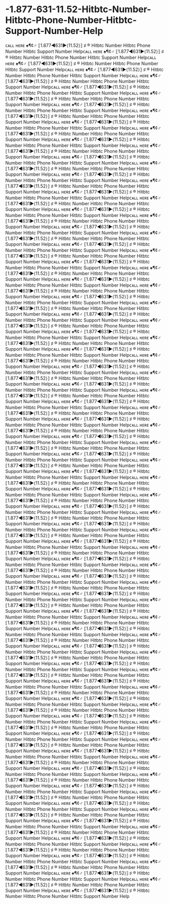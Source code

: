 # -1.877-631-11.52-Hitbtc-Number-Hitbtc-Phone-Number-Hitbtc-Support-Number-Help
ᴄᴀʟʟ ʜᴇʀᴇ ♠¶¢♂ ⟦1.877◀631▶︎⟨11.52⟩⟧ ♯ ® Hitbtc Number Hitbtc Phone Number Hitbtc Support Number Helpᴄᴀʟʟ ʜᴇʀᴇ ♠¶¢♂ ⟦1.877◀631▶︎⟨11.52⟩⟧ ♯ ® Hitbtc Number Hitbtc Phone Number Hitbtc Support Number Helpᴄᴀʟʟ ʜᴇʀᴇ ♠¶¢♂ ⟦1.877◀631▶︎⟨11.52⟩⟧ ♯ ® Hitbtc Number Hitbtc Phone Number Hitbtc Support Number Helpᴄᴀʟʟ ʜᴇʀᴇ ♠¶¢♂ ⟦1.877◀631▶︎⟨11.52⟩⟧ ♯ ® Hitbtc Number Hitbtc Phone Number Hitbtc Support Number Helpᴄᴀʟʟ ʜᴇʀᴇ ♠¶¢♂ ⟦1.877◀631▶︎⟨11.52⟩⟧ ♯ ® Hitbtc Number Hitbtc Phone Number Hitbtc Support Number Helpᴄᴀʟʟ ʜᴇʀᴇ ♠¶¢♂ ⟦1.877◀631▶︎⟨11.52⟩⟧ ♯ ® Hitbtc Number Hitbtc Phone Number Hitbtc Support Number Helpᴄᴀʟʟ ʜᴇʀᴇ ♠¶¢♂ ⟦1.877◀631▶︎⟨11.52⟩⟧ ♯ ® Hitbtc Number Hitbtc Phone Number Hitbtc Support Number Helpᴄᴀʟʟ ʜᴇʀᴇ ♠¶¢♂ ⟦1.877◀631▶︎⟨11.52⟩⟧ ♯ ® Hitbtc Number Hitbtc Phone Number Hitbtc Support Number Helpᴄᴀʟʟ ʜᴇʀᴇ ♠¶¢♂ ⟦1.877◀631▶︎⟨11.52⟩⟧ ♯ ® Hitbtc Number Hitbtc Phone Number Hitbtc Support Number Helpᴄᴀʟʟ ʜᴇʀᴇ ♠¶¢♂ ⟦1.877◀631▶︎⟨11.52⟩⟧ ♯ ® Hitbtc Number Hitbtc Phone Number Hitbtc Support Number Helpᴄᴀʟʟ ʜᴇʀᴇ ♠¶¢♂ ⟦1.877◀631▶︎⟨11.52⟩⟧ ♯ ® Hitbtc Number Hitbtc Phone Number Hitbtc Support Number Helpᴄᴀʟʟ ʜᴇʀᴇ ♠¶¢♂ ⟦1.877◀631▶︎⟨11.52⟩⟧ ♯ ® Hitbtc Number Hitbtc Phone Number Hitbtc Support Number Helpᴄᴀʟʟ ʜᴇʀᴇ ♠¶¢♂ ⟦1.877◀631▶︎⟨11.52⟩⟧ ♯ ® Hitbtc Number Hitbtc Phone Number Hitbtc Support Number Helpᴄᴀʟʟ ʜᴇʀᴇ ♠¶¢♂ ⟦1.877◀631▶︎⟨11.52⟩⟧ ♯ ® Hitbtc Number Hitbtc Phone Number Hitbtc Support Number Helpᴄᴀʟʟ ʜᴇʀᴇ ♠¶¢♂ ⟦1.877◀631▶︎⟨11.52⟩⟧ ♯ ® Hitbtc Number Hitbtc Phone Number Hitbtc Support Number Helpᴄᴀʟʟ ʜᴇʀᴇ ♠¶¢♂ ⟦1.877◀631▶︎⟨11.52⟩⟧ ♯ ® Hitbtc Number Hitbtc Phone Number Hitbtc Support Number Helpᴄᴀʟʟ ʜᴇʀᴇ ♠¶¢♂ ⟦1.877◀631▶︎⟨11.52⟩⟧ ♯ ® Hitbtc Number Hitbtc Phone Number Hitbtc Support Number Helpᴄᴀʟʟ ʜᴇʀᴇ ♠¶¢♂ ⟦1.877◀631▶︎⟨11.52⟩⟧ ♯ ® Hitbtc Number Hitbtc Phone Number Hitbtc Support Number Helpᴄᴀʟʟ ʜᴇʀᴇ ♠¶¢♂ ⟦1.877◀631▶︎⟨11.52⟩⟧ ♯ ® Hitbtc Number Hitbtc Phone Number Hitbtc Support Number Helpᴄᴀʟʟ ʜᴇʀᴇ ♠¶¢♂ ⟦1.877◀631▶︎⟨11.52⟩⟧ ♯ ® Hitbtc Number Hitbtc Phone Number Hitbtc Support Number Helpᴄᴀʟʟ ʜᴇʀᴇ ♠¶¢♂ ⟦1.877◀631▶︎⟨11.52⟩⟧ ♯ ® Hitbtc Number Hitbtc Phone Number Hitbtc Support Number Helpᴄᴀʟʟ ʜᴇʀᴇ ♠¶¢♂ ⟦1.877◀631▶︎⟨11.52⟩⟧ ♯ ® Hitbtc Number Hitbtc Phone Number Hitbtc Support Number Helpᴄᴀʟʟ ʜᴇʀᴇ ♠¶¢♂ ⟦1.877◀631▶︎⟨11.52⟩⟧ ♯ ® Hitbtc Number Hitbtc Phone Number Hitbtc Support Number Helpᴄᴀʟʟ ʜᴇʀᴇ ♠¶¢♂ ⟦1.877◀631▶︎⟨11.52⟩⟧ ♯ ® Hitbtc Number Hitbtc Phone Number Hitbtc Support Number Helpᴄᴀʟʟ ʜᴇʀᴇ ♠¶¢♂ ⟦1.877◀631▶︎⟨11.52⟩⟧ ♯ ® Hitbtc Number Hitbtc Phone Number Hitbtc Support Number Helpᴄᴀʟʟ ʜᴇʀᴇ ♠¶¢♂ ⟦1.877◀631▶︎⟨11.52⟩⟧ ♯ ® Hitbtc Number Hitbtc Phone Number Hitbtc Support Number Helpᴄᴀʟʟ ʜᴇʀᴇ ♠¶¢♂ ⟦1.877◀631▶︎⟨11.52⟩⟧ ♯ ® Hitbtc Number Hitbtc Phone Number Hitbtc Support Number Helpᴄᴀʟʟ ʜᴇʀᴇ ♠¶¢♂ ⟦1.877◀631▶︎⟨11.52⟩⟧ ♯ ® Hitbtc Number Hitbtc Phone Number Hitbtc Support Number Helpᴄᴀʟʟ ʜᴇʀᴇ ♠¶¢♂ ⟦1.877◀631▶︎⟨11.52⟩⟧ ♯ ® Hitbtc Number Hitbtc Phone Number Hitbtc Support Number Helpᴄᴀʟʟ ʜᴇʀᴇ ♠¶¢♂ ⟦1.877◀631▶︎⟨11.52⟩⟧ ♯ ® Hitbtc Number Hitbtc Phone Number Hitbtc Support Number Helpᴄᴀʟʟ ʜᴇʀᴇ ♠¶¢♂ ⟦1.877◀631▶︎⟨11.52⟩⟧ ♯ ® Hitbtc Number Hitbtc Phone Number Hitbtc Support Number Helpᴄᴀʟʟ ʜᴇʀᴇ ♠¶¢♂ ⟦1.877◀631▶︎⟨11.52⟩⟧ ♯ ® Hitbtc Number Hitbtc Phone Number Hitbtc Support Number Helpᴄᴀʟʟ ʜᴇʀᴇ ♠¶¢♂ ⟦1.877◀631▶︎⟨11.52⟩⟧ ♯ ® Hitbtc Number Hitbtc Phone Number Hitbtc Support Number Helpᴄᴀʟʟ ʜᴇʀᴇ ♠¶¢♂ ⟦1.877◀631▶︎⟨11.52⟩⟧ ♯ ® Hitbtc Number Hitbtc Phone Number Hitbtc Support Number Helpᴄᴀʟʟ ʜᴇʀᴇ ♠¶¢♂ ⟦1.877◀631▶︎⟨11.52⟩⟧ ♯ ® Hitbtc Number Hitbtc Phone Number Hitbtc Support Number Helpᴄᴀʟʟ ʜᴇʀᴇ ♠¶¢♂ ⟦1.877◀631▶︎⟨11.52⟩⟧ ♯ ® Hitbtc Number Hitbtc Phone Number Hitbtc Support Number Helpᴄᴀʟʟ ʜᴇʀᴇ ♠¶¢♂ ⟦1.877◀631▶︎⟨11.52⟩⟧ ♯ ® Hitbtc Number Hitbtc Phone Number Hitbtc Support Number Helpᴄᴀʟʟ ʜᴇʀᴇ ♠¶¢♂ ⟦1.877◀631▶︎⟨11.52⟩⟧ ♯ ® Hitbtc Number Hitbtc Phone Number Hitbtc Support Number Helpᴄᴀʟʟ ʜᴇʀᴇ ♠¶¢♂ ⟦1.877◀631▶︎⟨11.52⟩⟧ ♯ ® Hitbtc Number Hitbtc Phone Number Hitbtc Support Number Helpᴄᴀʟʟ ʜᴇʀᴇ ♠¶¢♂ ⟦1.877◀631▶︎⟨11.52⟩⟧ ♯ ® Hitbtc Number Hitbtc Phone Number Hitbtc Support Number Helpᴄᴀʟʟ ʜᴇʀᴇ ♠¶¢♂ ⟦1.877◀631▶︎⟨11.52⟩⟧ ♯ ® Hitbtc Number Hitbtc Phone Number Hitbtc Support Number Helpᴄᴀʟʟ ʜᴇʀᴇ ♠¶¢♂ ⟦1.877◀631▶︎⟨11.52⟩⟧ ♯ ® Hitbtc Number Hitbtc Phone Number Hitbtc Support Number Helpᴄᴀʟʟ ʜᴇʀᴇ ♠¶¢♂ ⟦1.877◀631▶︎⟨11.52⟩⟧ ♯ ® Hitbtc Number Hitbtc Phone Number Hitbtc Support Number Helpᴄᴀʟʟ ʜᴇʀᴇ ♠¶¢♂ ⟦1.877◀631▶︎⟨11.52⟩⟧ ♯ ® Hitbtc Number Hitbtc Phone Number Hitbtc Support Number Helpᴄᴀʟʟ ʜᴇʀᴇ ♠¶¢♂ ⟦1.877◀631▶︎⟨11.52⟩⟧ ♯ ® Hitbtc Number Hitbtc Phone Number Hitbtc Support Number Helpᴄᴀʟʟ ʜᴇʀᴇ ♠¶¢♂ ⟦1.877◀631▶︎⟨11.52⟩⟧ ♯ ® Hitbtc Number Hitbtc Phone Number Hitbtc Support Number Helpᴄᴀʟʟ ʜᴇʀᴇ ♠¶¢♂ ⟦1.877◀631▶︎⟨11.52⟩⟧ ♯ ® Hitbtc Number Hitbtc Phone Number Hitbtc Support Number Helpᴄᴀʟʟ ʜᴇʀᴇ ♠¶¢♂ ⟦1.877◀631▶︎⟨11.52⟩⟧ ♯ ® Hitbtc Number Hitbtc Phone Number Hitbtc Support Number Helpᴄᴀʟʟ ʜᴇʀᴇ ♠¶¢♂ ⟦1.877◀631▶︎⟨11.52⟩⟧ ♯ ® Hitbtc Number Hitbtc Phone Number Hitbtc Support Number Helpᴄᴀʟʟ ʜᴇʀᴇ ♠¶¢♂ ⟦1.877◀631▶︎⟨11.52⟩⟧ ♯ ® Hitbtc Number Hitbtc Phone Number Hitbtc Support Number Helpᴄᴀʟʟ ʜᴇʀᴇ ♠¶¢♂ ⟦1.877◀631▶︎⟨11.52⟩⟧ ♯ ® Hitbtc Number Hitbtc Phone Number Hitbtc Support Number Helpᴄᴀʟʟ ʜᴇʀᴇ ♠¶¢♂ ⟦1.877◀631▶︎⟨11.52⟩⟧ ♯ ® Hitbtc Number Hitbtc Phone Number Hitbtc Support Number Helpᴄᴀʟʟ ʜᴇʀᴇ ♠¶¢♂ ⟦1.877◀631▶︎⟨11.52⟩⟧ ♯ ® Hitbtc Number Hitbtc Phone Number Hitbtc Support Number Helpᴄᴀʟʟ ʜᴇʀᴇ ♠¶¢♂ ⟦1.877◀631▶︎⟨11.52⟩⟧ ♯ ® Hitbtc Number Hitbtc Phone Number Hitbtc Support Number Helpᴄᴀʟʟ ʜᴇʀᴇ ♠¶¢♂ ⟦1.877◀631▶︎⟨11.52⟩⟧ ♯ ® Hitbtc Number Hitbtc Phone Number Hitbtc Support Number Helpᴄᴀʟʟ ʜᴇʀᴇ ♠¶¢♂ ⟦1.877◀631▶︎⟨11.52⟩⟧ ♯ ® Hitbtc Number Hitbtc Phone Number Hitbtc Support Number Helpᴄᴀʟʟ ʜᴇʀᴇ ♠¶¢♂ ⟦1.877◀631▶︎⟨11.52⟩⟧ ♯ ® Hitbtc Number Hitbtc Phone Number Hitbtc Support Number Helpᴄᴀʟʟ ʜᴇʀᴇ ♠¶¢♂ ⟦1.877◀631▶︎⟨11.52⟩⟧ ♯ ® Hitbtc Number Hitbtc Phone Number Hitbtc Support Number Helpᴄᴀʟʟ ʜᴇʀᴇ ♠¶¢♂ ⟦1.877◀631▶︎⟨11.52⟩⟧ ♯ ® Hitbtc Number Hitbtc Phone Number Hitbtc Support Number Helpᴄᴀʟʟ ʜᴇʀᴇ ♠¶¢♂ ⟦1.877◀631▶︎⟨11.52⟩⟧ ♯ ® Hitbtc Number Hitbtc Phone Number Hitbtc Support Number Helpᴄᴀʟʟ ʜᴇʀᴇ ♠¶¢♂ ⟦1.877◀631▶︎⟨11.52⟩⟧ ♯ ® Hitbtc Number Hitbtc Phone Number Hitbtc Support Number Helpᴄᴀʟʟ ʜᴇʀᴇ ♠¶¢♂ ⟦1.877◀631▶︎⟨11.52⟩⟧ ♯ ® Hitbtc Number Hitbtc Phone Number Hitbtc Support Number Helpᴄᴀʟʟ ʜᴇʀᴇ ♠¶¢♂ ⟦1.877◀631▶︎⟨11.52⟩⟧ ♯ ® Hitbtc Number Hitbtc Phone Number Hitbtc Support Number Helpᴄᴀʟʟ ʜᴇʀᴇ ♠¶¢♂ ⟦1.877◀631▶︎⟨11.52⟩⟧ ♯ ® Hitbtc Number Hitbtc Phone Number Hitbtc Support Number Helpᴄᴀʟʟ ʜᴇʀᴇ ♠¶¢♂ ⟦1.877◀631▶︎⟨11.52⟩⟧ ♯ ® Hitbtc Number Hitbtc Phone Number Hitbtc Support Number Helpᴄᴀʟʟ ʜᴇʀᴇ ♠¶¢♂ ⟦1.877◀631▶︎⟨11.52⟩⟧ ♯ ® Hitbtc Number Hitbtc Phone Number Hitbtc Support Number Helpᴄᴀʟʟ ʜᴇʀᴇ ♠¶¢♂ ⟦1.877◀631▶︎⟨11.52⟩⟧ ♯ ® Hitbtc Number Hitbtc Phone Number Hitbtc Support Number Helpᴄᴀʟʟ ʜᴇʀᴇ ♠¶¢♂ ⟦1.877◀631▶︎⟨11.52⟩⟧ ♯ ® Hitbtc Number Hitbtc Phone Number Hitbtc Support Number Helpᴄᴀʟʟ ʜᴇʀᴇ ♠¶¢♂ ⟦1.877◀631▶︎⟨11.52⟩⟧ ♯ ® Hitbtc Number Hitbtc Phone Number Hitbtc Support Number Helpᴄᴀʟʟ ʜᴇʀᴇ ♠¶¢♂ ⟦1.877◀631▶︎⟨11.52⟩⟧ ♯ ® Hitbtc Number Hitbtc Phone Number Hitbtc Support Number Helpᴄᴀʟʟ ʜᴇʀᴇ ♠¶¢♂ ⟦1.877◀631▶︎⟨11.52⟩⟧ ♯ ® Hitbtc Number Hitbtc Phone Number Hitbtc Support Number Helpᴄᴀʟʟ ʜᴇʀᴇ ♠¶¢♂ ⟦1.877◀631▶︎⟨11.52⟩⟧ ♯ ® Hitbtc Number Hitbtc Phone Number Hitbtc Support Number Helpᴄᴀʟʟ ʜᴇʀᴇ ♠¶¢♂ ⟦1.877◀631▶︎⟨11.52⟩⟧ ♯ ® Hitbtc Number Hitbtc Phone Number Hitbtc Support Number Helpᴄᴀʟʟ ʜᴇʀᴇ ♠¶¢♂ ⟦1.877◀631▶︎⟨11.52⟩⟧ ♯ ® Hitbtc Number Hitbtc Phone Number Hitbtc Support Number Helpᴄᴀʟʟ ʜᴇʀᴇ ♠¶¢♂ ⟦1.877◀631▶︎⟨11.52⟩⟧ ♯ ® Hitbtc Number Hitbtc Phone Number Hitbtc Support Number Helpᴄᴀʟʟ ʜᴇʀᴇ ♠¶¢♂ ⟦1.877◀631▶︎⟨11.52⟩⟧ ♯ ® Hitbtc Number Hitbtc Phone Number Hitbtc Support Number Helpᴄᴀʟʟ ʜᴇʀᴇ ♠¶¢♂ ⟦1.877◀631▶︎⟨11.52⟩⟧ ♯ ® Hitbtc Number Hitbtc Phone Number Hitbtc Support Number Helpᴄᴀʟʟ ʜᴇʀᴇ ♠¶¢♂ ⟦1.877◀631▶︎⟨11.52⟩⟧ ♯ ® Hitbtc Number Hitbtc Phone Number Hitbtc Support Number Helpᴄᴀʟʟ ʜᴇʀᴇ ♠¶¢♂ ⟦1.877◀631▶︎⟨11.52⟩⟧ ♯ ® Hitbtc Number Hitbtc Phone Number Hitbtc Support Number Helpᴄᴀʟʟ ʜᴇʀᴇ ♠¶¢♂ ⟦1.877◀631▶︎⟨11.52⟩⟧ ♯ ® Hitbtc Number Hitbtc Phone Number Hitbtc Support Number Helpᴄᴀʟʟ ʜᴇʀᴇ ♠¶¢♂ ⟦1.877◀631▶︎⟨11.52⟩⟧ ♯ ® Hitbtc Number Hitbtc Phone Number Hitbtc Support Number Helpᴄᴀʟʟ ʜᴇʀᴇ ♠¶¢♂ ⟦1.877◀631▶︎⟨11.52⟩⟧ ♯ ® Hitbtc Number Hitbtc Phone Number Hitbtc Support Number Helpᴄᴀʟʟ ʜᴇʀᴇ ♠¶¢♂ ⟦1.877◀631▶︎⟨11.52⟩⟧ ♯ ® Hitbtc Number Hitbtc Phone Number Hitbtc Support Number Helpᴄᴀʟʟ ʜᴇʀᴇ ♠¶¢♂ ⟦1.877◀631▶︎⟨11.52⟩⟧ ♯ ® Hitbtc Number Hitbtc Phone Number Hitbtc Support Number Helpᴄᴀʟʟ ʜᴇʀᴇ ♠¶¢♂ ⟦1.877◀631▶︎⟨11.52⟩⟧ ♯ ® Hitbtc Number Hitbtc Phone Number Hitbtc Support Number Helpᴄᴀʟʟ ʜᴇʀᴇ ♠¶¢♂ ⟦1.877◀631▶︎⟨11.52⟩⟧ ♯ ® Hitbtc Number Hitbtc Phone Number Hitbtc Support Number Helpᴄᴀʟʟ ʜᴇʀᴇ ♠¶¢♂ ⟦1.877◀631▶︎⟨11.52⟩⟧ ♯ ® Hitbtc Number Hitbtc Phone Number Hitbtc Support Number Helpᴄᴀʟʟ ʜᴇʀᴇ ♠¶¢♂ ⟦1.877◀631▶︎⟨11.52⟩⟧ ♯ ® Hitbtc Number Hitbtc Phone Number Hitbtc Support Number Helpᴄᴀʟʟ ʜᴇʀᴇ ♠¶¢♂ ⟦1.877◀631▶︎⟨11.52⟩⟧ ♯ ® Hitbtc Number Hitbtc Phone Number Hitbtc Support Number Helpᴄᴀʟʟ ʜᴇʀᴇ ♠¶¢♂ ⟦1.877◀631▶︎⟨11.52⟩⟧ ♯ ® Hitbtc Number Hitbtc Phone Number Hitbtc Support Number Helpᴄᴀʟʟ ʜᴇʀᴇ ♠¶¢♂ ⟦1.877◀631▶︎⟨11.52⟩⟧ ♯ ® Hitbtc Number Hitbtc Phone Number Hitbtc Support Number Helpᴄᴀʟʟ ʜᴇʀᴇ ♠¶¢♂ ⟦1.877◀631▶︎⟨11.52⟩⟧ ♯ ® Hitbtc Number Hitbtc Phone Number Hitbtc Support Number Helpᴄᴀʟʟ ʜᴇʀᴇ ♠¶¢♂ ⟦1.877◀631▶︎⟨11.52⟩⟧ ♯ ® Hitbtc Number Hitbtc Phone Number Hitbtc Support Number Helpᴄᴀʟʟ ʜᴇʀᴇ ♠¶¢♂ ⟦1.877◀631▶︎⟨11.52⟩⟧ ♯ ® Hitbtc Number Hitbtc Phone Number Hitbtc Support Number Helpᴄᴀʟʟ ʜᴇʀᴇ ♠¶¢♂ ⟦1.877◀631▶︎⟨11.52⟩⟧ ♯ ® Hitbtc Number Hitbtc Phone Number Hitbtc Support Number Helpᴄᴀʟʟ ʜᴇʀᴇ ♠¶¢♂ ⟦1.877◀631▶︎⟨11.52⟩⟧ ♯ ® Hitbtc Number Hitbtc Phone Number Hitbtc Support Number Helpᴄᴀʟʟ ʜᴇʀᴇ ♠¶¢♂ ⟦1.877◀631▶︎⟨11.52⟩⟧ ♯ ® Hitbtc Number Hitbtc Phone Number Hitbtc Support Number Helpᴄᴀʟʟ ʜᴇʀᴇ ♠¶¢♂ ⟦1.877◀631▶︎⟨11.52⟩⟧ ♯ ® Hitbtc Number Hitbtc Phone Number Hitbtc Support Number Help
